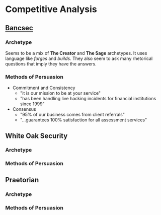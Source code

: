 # Competitive Analysis
## [Bancsec](https://www.bancsec.com)
### Archetype
Seems to be a mix of **The Creator** and **The Sage** archetypes. It uses language like *forges* and *builds*. They also seem to ask many rhetorical questions that imply they have the answers.
### Methods of Persuasion
* Commitment and Consistency
    * "it is our mission to be at your service"
    * "has been handling live hacking incidents for financial institutions since 1999"
* Consensus
    * "95% of our business comes from client referrals"
    * "...guarantees 100% satisfaction for all assessment services"
## White Oak Security
### Archetype
### Methods of Persuasion
## Praetorian
### Archetype
### Methods of Persuasion
